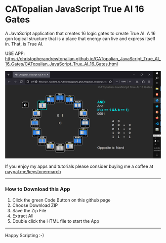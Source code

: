 # CATopalian JavaScript True AI 16 Gates
A JavaScript application that creates 16 logic gates to create True AI. A 16 gon logical structure that is a place that energy can live and express itself in. That, is True AI.  

USE APP: https://christopherandrewtopalian.github.io/CATopalian_JavaScript_True_AI_16_Gates/CATopalian_JavaScript_True_AI_16_Gates.html

![screenshot_001](src/media/textures/screenshots/001.PNG)

If you enjoy my apps and tutorials please consider buying me a coffee at [paypal.me/keystonermarch](https://www.paypal.com/paypalme/keystonermarch)

---

### How to Download this App
1. Click the green Code Button on this github page
2. Choose Download ZIP
3. Save the Zip File
4. Extract All
5. Double click the HTML file to start the App

---

Happy Scripting :-)

